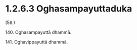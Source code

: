 

# 1.2.6.3 Oghasampayuttaduka





(56.)

140\. Oghasampayuttā dhammā.

141\. Oghavippayuttā dhammā.



